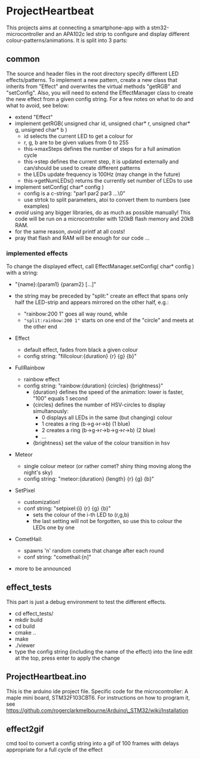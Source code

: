 # ProjectHeartbeat
This projects aims at connecting a smartphone-app with a stm32-microcontroller and an APA102c led
strip to configure and display different colour-patterns/animations. It is split into 3 parts:

## common
The source and header files in the root directory specify different LED effects/patterns. To 
implement a new pattern, create a new class that inherits from "Effect" and overwrites the virtual 
methods "getRGB" and "setConfig". Also, you will need to extend the EffectManager class to create the
new effect from a given config string. For a few notes on what to do and what to avoid, see below:

- extend "Effect"
- implement getRGB( unsigned char id, unsigned char\* r, unsigned char\* g, unsigned char\* b )
  - id selects the current LED to get a colour for
  - r, g, b are to be given values from 0 to 255
  - this->maxSteps defines the number of steps for a full animation cycle
  - this->step defines the current step, it is updated externally and can/should be used to create
	different patterns
  - the LEDs update frequency is 100Hz (may change in the future)
  - this->getNumLEDs() returns the currently set number of LEDs to use
- implement setConfig( char\* config )
  - config is a c-string: "par1 par2 par3 ...\0"
  - use strtok to split parameters, atoi to convert them to numbers (see examples)
- *avoid* using any bigger libraries, do as much as possible manually! This code will be run on a
  microcontroller with 120kB flash memory and 20kB RAM.
- for the same reason, *avoid* printf at all costs!
- pray that flash and RAM will be enough for our code ...

### implemented effects
To change the displayed effect, call EffectManager.setConfig( char\* config ) with a string:

- "{name}:{param1} {param2} [...]"
- the string may be preceded by "split:" create an effect that spans only half the LED-strip and
  appears mirrored on the other half, e.g.:
  - "rainbow:200 1" goes all way round, while
  - `"split:rainbow:200 1"` starts on one end of the "circle" and meets at the other end

- Effect
  - default effect, fades from black a given colour
  - config string: "fillcolour:{duration} {r} {g} {b}"
- FullRainbow
  - rainbow effect
  - config string: "rainbow:{duration} {circles} {brightness}"
    - {duration} defines the speed of the animation: lower is faster, "100" equals 1 second
	- {circles} defines the number of HSV-circles to display simultanously:
	  - 0 displays all LEDs in the same (but changing) colour
	  - 1 creates a ring (b->g->r->b) (1 blue)
	  - 2 creates a ring (b->g->r->b->g->r->b) (2 blue)
	  - ...
	- {brightness} set the value of the colour transition in hsv
- Meteor
  - single colour meteor (or rather comet? shiny thing moving along the night's sky)
  - config string: "meteor:{duration} {length} {r} {g} {b}"
- SetPixel
  - customization!
  - conf string: "setpixel:{i} {r} {g} {b}"
    - sets the colour of the i-th LED to (r,g,b)
	- the last setting will not be forgotten, so use this to colour the LEDs one by one
- CometHail:
  - spawns 'n' random comets that change after each round
  - conf string: "comethail:{n]"

- more to be announced


## effect\_tests
This part is just a debug environment to test the different effects.
- cd effect\_tests/
- mkdir build
- cd build
- cmake ..
- make
- ./viewer
- type the config string (including the name of the effect) into the line edit at the top, press
  enter to apply the change

## ProjectHeartbeat.ino
This is the arduino ide project file.
Specific code for the microcontroller: A maple mini board, STM32F103CBT6. For instructions on how to
program it, see https://github.com/rogerclarkmelbourne/Arduino\_STM32/wiki/Installation

## effect2gif
cmd tool to convert a config string into a gif of 100 frames with delays appropriate for a full
cycle of the effect
